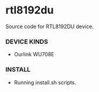 rtl8192du
=========

Source code for RTL8192DU device.


### DEVICE KINDS
* Ourlink WU708E

### INSTALL
* Running install.sh scripts.

